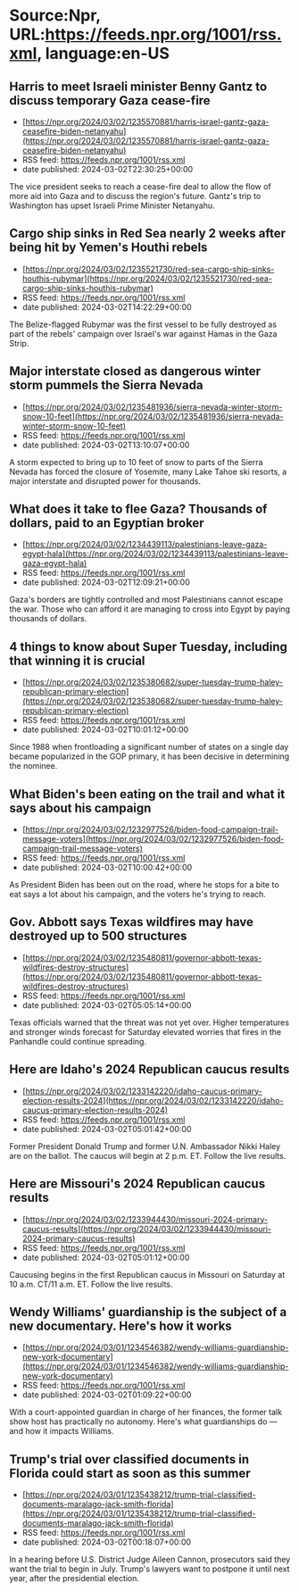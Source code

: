 # Source:Npr, URL:https://feeds.npr.org/1001/rss.xml, language:en-US

## Harris to meet Israeli minister Benny Gantz to discuss temporary Gaza cease-fire
 - [https://npr.org/2024/03/02/1235570881/harris-israel-gantz-gaza-ceasefire-biden-netanyahu](https://npr.org/2024/03/02/1235570881/harris-israel-gantz-gaza-ceasefire-biden-netanyahu)
 - RSS feed: https://feeds.npr.org/1001/rss.xml
 - date published: 2024-03-02T22:30:25+00:00

The vice president seeks to reach a cease-fire deal to allow the flow of more aid into Gaza and to discuss the region's future. Gantz's trip to Washington has upset Israeli Prime Minister Netanyahu.

## Cargo ship sinks in Red Sea nearly 2 weeks after being hit by Yemen's Houthi rebels
 - [https://npr.org/2024/03/02/1235521730/red-sea-cargo-ship-sinks-houthis-rubymar](https://npr.org/2024/03/02/1235521730/red-sea-cargo-ship-sinks-houthis-rubymar)
 - RSS feed: https://feeds.npr.org/1001/rss.xml
 - date published: 2024-03-02T14:22:29+00:00

The Belize-flagged Rubymar was the first vessel to be fully destroyed as part of the rebels' campaign over Israel's war against Hamas in the Gaza Strip.

## Major interstate closed as dangerous winter storm pummels the Sierra Nevada
 - [https://npr.org/2024/03/02/1235481936/sierra-nevada-winter-storm-snow-10-feet](https://npr.org/2024/03/02/1235481936/sierra-nevada-winter-storm-snow-10-feet)
 - RSS feed: https://feeds.npr.org/1001/rss.xml
 - date published: 2024-03-02T13:10:07+00:00

A storm expected to bring up to 10 feet of snow to parts of the Sierra Nevada has forced the closure of Yosemite, many Lake Tahoe ski resorts, a major interstate and disrupted power for thousands.

## What does it take to flee Gaza? Thousands of dollars, paid to an Egyptian broker
 - [https://npr.org/2024/03/02/1234439113/palestinians-leave-gaza-egypt-hala](https://npr.org/2024/03/02/1234439113/palestinians-leave-gaza-egypt-hala)
 - RSS feed: https://feeds.npr.org/1001/rss.xml
 - date published: 2024-03-02T12:09:21+00:00

Gaza's borders are tightly controlled and most Palestinians cannot escape the war. Those who can afford it are managing to cross into Egypt by paying thousands of dollars.

## 4 things to know about Super Tuesday, including that winning it is crucial
 - [https://npr.org/2024/03/02/1235380682/super-tuesday-trump-haley-republican-primary-election](https://npr.org/2024/03/02/1235380682/super-tuesday-trump-haley-republican-primary-election)
 - RSS feed: https://feeds.npr.org/1001/rss.xml
 - date published: 2024-03-02T10:01:12+00:00

Since 1988 when frontloading a significant number of states on a single day became popularized in the GOP primary, it has been decisive in determining the nominee.

## What Biden's been eating on the trail and what it says about his campaign
 - [https://npr.org/2024/03/02/1232977526/biden-food-campaign-trail-message-voters](https://npr.org/2024/03/02/1232977526/biden-food-campaign-trail-message-voters)
 - RSS feed: https://feeds.npr.org/1001/rss.xml
 - date published: 2024-03-02T10:00:42+00:00

As President Biden has been out on the road, where he stops for a bite to eat says a lot about his campaign, and the voters he's trying to reach.

## Gov. Abbott says Texas wildfires may have destroyed up to 500 structures
 - [https://npr.org/2024/03/02/1235480811/governor-abbott-texas-wildfires-destroy-structures](https://npr.org/2024/03/02/1235480811/governor-abbott-texas-wildfires-destroy-structures)
 - RSS feed: https://feeds.npr.org/1001/rss.xml
 - date published: 2024-03-02T05:05:14+00:00

Texas officials warned that the threat was not yet over. Higher temperatures and stronger winds forecast for Saturday elevated worries that fires in the Panhandle could continue spreading.

## Here are Idaho's 2024 Republican caucus results
 - [https://npr.org/2024/03/02/1233142220/idaho-caucus-primary-election-results-2024](https://npr.org/2024/03/02/1233142220/idaho-caucus-primary-election-results-2024)
 - RSS feed: https://feeds.npr.org/1001/rss.xml
 - date published: 2024-03-02T05:01:42+00:00

Former President Donald Trump and former U.N. Ambassador Nikki Haley are on the ballot. The caucus will begin at 2 p.m. ET. Follow the live results.

## Here are Missouri's 2024 Republican caucus results
 - [https://npr.org/2024/03/02/1233944430/missouri-2024-primary-caucus-results](https://npr.org/2024/03/02/1233944430/missouri-2024-primary-caucus-results)
 - RSS feed: https://feeds.npr.org/1001/rss.xml
 - date published: 2024-03-02T05:01:12+00:00

Caucusing begins in the first Republican caucus in Missouri on Saturday at 10 a.m. CT/11 a.m. ET. Follow the live results.

## Wendy Williams' guardianship is the subject of a new documentary. Here's how it works
 - [https://npr.org/2024/03/01/1234546382/wendy-williams-guardianship-new-york-documentary](https://npr.org/2024/03/01/1234546382/wendy-williams-guardianship-new-york-documentary)
 - RSS feed: https://feeds.npr.org/1001/rss.xml
 - date published: 2024-03-02T01:09:22+00:00

With a court-appointed guardian in charge of her finances, the former talk show host has practically no autonomy. Here's what guardianships do — and how it impacts Williams.

## Trump's trial over classified documents in Florida could start as soon as this summer
 - [https://npr.org/2024/03/01/1235438212/trump-trial-classified-documents-maralago-jack-smith-florida](https://npr.org/2024/03/01/1235438212/trump-trial-classified-documents-maralago-jack-smith-florida)
 - RSS feed: https://feeds.npr.org/1001/rss.xml
 - date published: 2024-03-02T00:18:07+00:00

In a hearing before U.S. District Judge Aileen Cannon, prosecutors said they want the trial to begin in July. Trump's lawyers want to postpone it until next year, after the presidential election.

